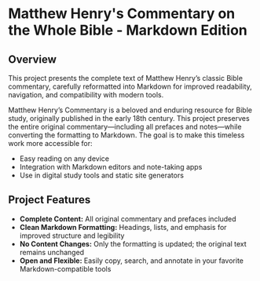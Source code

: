 # Matthew Henry's Commentary on the Whole Bible - Markdown Edition

## Overview

This project presents the complete text of Matthew Henry’s classic Bible commentary, carefully reformatted into Markdown for improved readability, navigation, and compatibility with modern tools.

Matthew Henry’s Commentary is a beloved and enduring resource for Bible study, originally published in the early 18th century. This project preserves the entire original commentary—including all prefaces and notes—while converting the formatting to Markdown. The goal is to make this timeless work more accessible for:

- Easy reading on any device
- Integration with Markdown editors and note-taking apps
- Use in digital study tools and static site generators

## Project Features

- **Complete Content:** All original commentary and prefaces included
- **Clean Markdown Formatting:** Headings, lists, and emphasis for improved structure and legibility
- **No Content Changes:** Only the formatting is updated; the original text remains unchanged
- **Open and Flexible:** Easily copy, search, and annotate in your favorite Markdown-compatible tools

